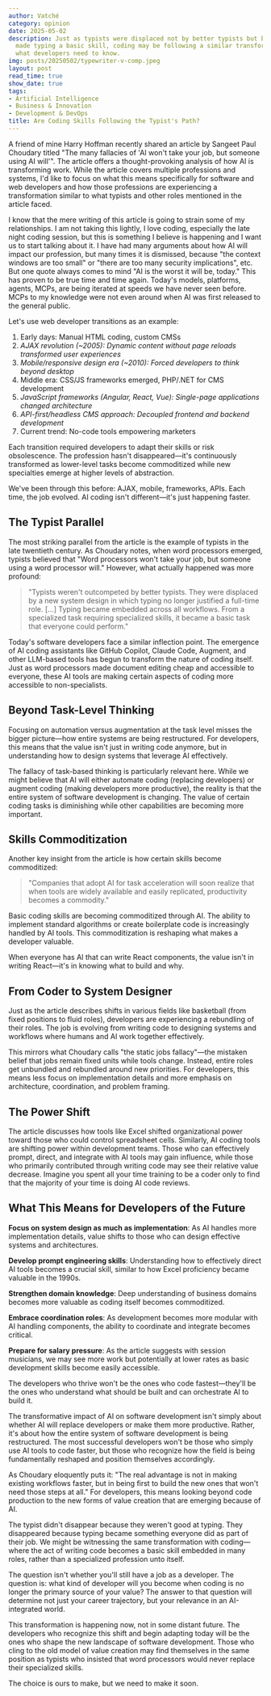 ```yaml
---
author: Vatché
category: opinion
date: 2025-05-02
description: Just as typists were displaced not by better typists but by systems that
  made typing a basic skill, coding may be following a similar transformation. Here's
  what developers need to know.
img: posts/20250502/typewriter-v-comp.jpeg
layout: post
read_time: true
show_date: true
tags:
- Artificial Intelligence
- Business & Innovation
- Development & DevOps
title: Are Coding Skills Following the Typist's Path?
---
```


A friend of mine Harry Hoffman recently shared an article by Sangeet Paul Choudary titled "The many fallacies of 'AI won't take your job, but someone using AI will'". The article offers a thought-provoking analysis of how AI is transforming work. While the article covers multiple professions and systems, I'd like to focus on what this means specifically for software and web developers and how those professions are experiencing a transformation similar to what typists and other roles mentioned in the article faced.

I know that the mere writing of this article is going to strain some of my relationships. I am not taking this lightly, I love coding, especially the late night coding session, but this is something I believe is happening and I want us to start talking about it. I have had many arguments about how AI will impact our profession, but many times it is dismissed, because "the context windows are too small" or "there are too many security implications", etc. But one quote always comes to mind "AI is the worst it will be, today." This has proven to be true time and time again. Today's models, platforms, agents, MCPs, are being iterated at speeds we have never seen before. MCPs to my knowledge were not even around when AI was first released to the general public.

Let's use web developer transitions as an example:

1. Early days: Manual HTML coding, custom CMSs
2. *AJAX revolution (~2005): Dynamic content without page reloads transformed user experiences*
3. *Mobile/responsive design era (~2010): Forced developers to think beyond desktop*
4. Middle era: CSS/JS frameworks emerged, PHP/.NET for CMS development
5. *JavaScript frameworks (Angular, React, Vue): Single-page applications changed architecture*
6. *API-first/headless CMS approach: Decoupled frontend and backend development*
7. Current trend: No-code tools empowering marketers

Each transition required developers to adapt their skills or risk obsolescence. The profession hasn't disappeared—it's continuously transformed as lower-level tasks become commoditized while new specialties emerge at higher levels of abstraction.

<tweet>We've been through this before: AJAX, mobile, frameworks, APIs. Each time, the job evolved. AI coding isn't different—it's just happening faster.</tweet>

## The Typist Parallel

The most striking parallel from the article is the example of typists in the late twentieth century. As Choudary notes, when word processors emerged, typists believed that "Word processors won't take your job, but someone using a word processor will." However, what actually happened was more profound:

> "Typists weren't outcompeted by better typists. They were displaced by a new system design in which typing no longer justified a full-time role. […] Typing became embedded across all workflows. From a specialized task requiring specialized skills, it became a basic task that everyone could perform."

Today's software developers face a similar inflection point. The emergence of AI coding assistants like GitHub Copilot, Claude Code, Augment, and other LLM-based tools has begun to transform the nature of coding itself. Just as word processors made document editing cheap and accessible to everyone, these AI tools are making certain aspects of coding more accessible to non-specialists.

## Beyond Task-Level Thinking

Focusing on automation versus augmentation at the task level misses the bigger picture—how entire systems are being restructured. For developers, this means that the value isn't just in writing code anymore, but in understanding how to design systems that leverage AI effectively.

The fallacy of task-based thinking is particularly relevant here. While we might believe that AI will either automate coding (replacing developers) or augment coding (making developers more productive), the reality is that the entire system of software development is changing. The value of certain coding tasks is diminishing while other capabilities are becoming more important.

## Skills Commoditization

Another key insight from the article is how certain skills become commoditized:

> "Companies that adopt AI for task acceleration will soon realize that when tools are widely available and easily replicated, productivity becomes a commodity."

Basic coding skills are becoming commoditized through AI. The ability to implement standard algorithms or create boilerplate code is increasingly handled by AI tools. This commoditization is reshaping what makes a developer valuable.

<tweet>When everyone has AI that can write React components, the value isn't in writing React—it's in knowing what to build and why.</tweet>

## From Coder to System Designer

Just as the article describes shifts in various fields like basketball (from fixed positions to fluid roles), developers are experiencing a rebundling of their roles. The job is evolving from writing code to designing systems and workflows where humans and AI work together effectively.

This mirrors what Choudary calls "the static jobs fallacy"—the mistaken belief that jobs remain fixed units while tools change. Instead, entire roles get unbundled and rebundled around new priorities. For developers, this means less focus on implementation details and more emphasis on architecture, coordination, and problem framing.

## The Power Shift

The article discusses how tools like Excel shifted organizational power toward those who could control spreadsheet cells. Similarly, AI coding tools are shifting power within development teams. Those who can effectively prompt, direct, and integrate with AI tools may gain influence, while those who primarily contributed through writing code may see their relative value decrease. Imagine you spent all your time training to be a coder only to find that the majority of your time is doing AI code reviews.

## What This Means for Developers of the Future

**Focus on system design as much as implementation**: As AI handles more implementation details, value shifts to those who can design effective systems and architectures.

**Develop prompt engineering skills**: Understanding how to effectively direct AI tools becomes a crucial skill, similar to how Excel proficiency became valuable in the 1990s.

**Strengthen domain knowledge**: Deep understanding of business domains becomes more valuable as coding itself becomes commoditized.

**Embrace coordination roles**: As development becomes more modular with AI handling components, the ability to coordinate and integrate becomes critical.

**Prepare for salary pressure**: As the article suggests with session musicians, we may see more work but potentially at lower rates as basic development skills become easily accessible.

<tweet>The developers who thrive won't be the ones who code fastest—they'll be the ones who understand what should be built and can orchestrate AI to build it.</tweet>

The transformative impact of AI on software development isn't simply about whether AI will replace developers or make them more productive. Rather, it's about how the entire system of software development is being restructured. The most successful developers won't be those who simply use AI tools to code faster, but those who recognize how the field is being fundamentally reshaped and position themselves accordingly.

As Choudary eloquently puts it: "The real advantage is not in making existing workflows faster, but in being first to build the new ones that won't need those steps at all." For developers, this means looking beyond code production to the new forms of value creation that are emerging because of AI.

The typist didn't disappear because they weren't good at typing. They disappeared because typing became something everyone did as part of their job. We might be witnessing the same transformation with coding—where the act of writing code becomes a basic skill embedded in many roles, rather than a specialized profession unto itself.

The question isn't whether you'll still have a job as a developer. The question is: what kind of developer will you become when coding is no longer the primary source of your value? The answer to that question will determine not just your career trajectory, but your relevance in an AI-integrated world.

This transformation is happening now, not in some distant future. The developers who recognize this shift and begin adapting today will be the ones who shape the new landscape of software development. Those who cling to the old model of value creation may find themselves in the same position as typists who insisted that word processors would never replace their specialized skills.

The choice is ours to make, but we need to make it soon.